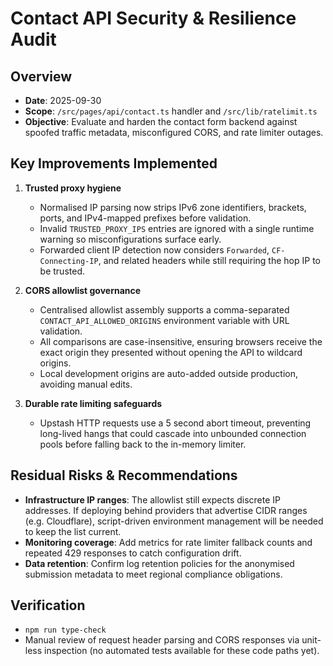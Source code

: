 # Contact API Security & Resilience Audit

## Overview
- **Date**: 2025-09-30
- **Scope**: `/src/pages/api/contact.ts` handler and `/src/lib/ratelimit.ts`
- **Objective**: Evaluate and harden the contact form backend against spoofed traffic metadata, misconfigured CORS, and rate limiter outages.

## Key Improvements Implemented
1. **Trusted proxy hygiene**
   - Normalised IP parsing now strips IPv6 zone identifiers, brackets, ports, and IPv4-mapped prefixes before validation.
   - Invalid `TRUSTED_PROXY_IPS` entries are ignored with a single runtime warning so misconfigurations surface early.
   - Forwarded client IP detection now considers `Forwarded`, `CF-Connecting-IP`, and related headers while still requiring the hop IP to be trusted.

2. **CORS allowlist governance**
   - Centralised allowlist assembly supports a comma-separated `CONTACT_API_ALLOWED_ORIGINS` environment variable with URL validation.
   - All comparisons are case-insensitive, ensuring browsers receive the exact origin they presented without opening the API to wildcard origins.
   - Local development origins are auto-added outside production, avoiding manual edits.

3. **Durable rate limiting safeguards**
   - Upstash HTTP requests use a 5 second abort timeout, preventing long-lived hangs that could cascade into unbounded connection pools before falling back to the in-memory limiter.

## Residual Risks & Recommendations
- **Infrastructure IP ranges**: The allowlist still expects discrete IP addresses. If deploying behind providers that advertise CIDR ranges (e.g. Cloudflare), script-driven environment management will be needed to keep the list current.
- **Monitoring coverage**: Add metrics for rate limiter fallback counts and repeated 429 responses to catch configuration drift.
- **Data retention**: Confirm log retention policies for the anonymised submission metadata to meet regional compliance obligations.

## Verification
- `npm run type-check`
- Manual review of request header parsing and CORS responses via unit-less inspection (no automated tests available for these code paths yet).
